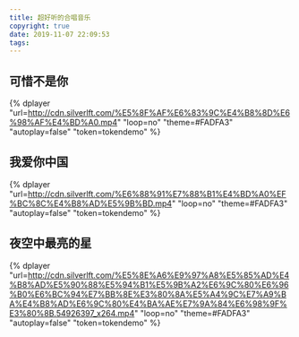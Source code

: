 ```yaml
---
title: 超好听的合唱音乐
copyright: true
date: 2019-11-07 22:09:53
tags:
---
```






## 可惜不是你

{% dplayer "url=http://cdn.silverlft.com/%E5%8F%AF%E6%83%9C%E4%B8%8D%E6%98%AF%E4%BD%A0.mp4"  "loop=no" "theme=#FADFA3" "autoplay=false" "token=tokendemo" %}





## 我爱你中国

{% dplayer "url=http://cdn.silverlft.com/%E6%88%91%E7%88%B1%E4%BD%A0%EF%BC%8C%E4%B8%AD%E5%9B%BD.mp4"  "loop=no" "theme=#FADFA3" "autoplay=false" "token=tokendemo" %}



## 夜空中最亮的星

{% dplayer "url=http://cdn.silverlft.com/%E5%8E%A6%E9%97%A8%E5%85%AD%E4%B8%AD%E5%90%88%E5%94%B1%E5%9B%A2%E6%9C%80%E6%96%B0%E6%BC%94%E7%BB%8E%E3%80%8A%E5%A4%9C%E7%A9%BA%E4%B8%AD%E6%9C%80%E4%BA%AE%E7%9A%84%E6%98%9F%E3%80%8B.54926397_x264.mp4"  "loop=no" "theme=#FADFA3" "autoplay=false" "token=tokendemo" %}